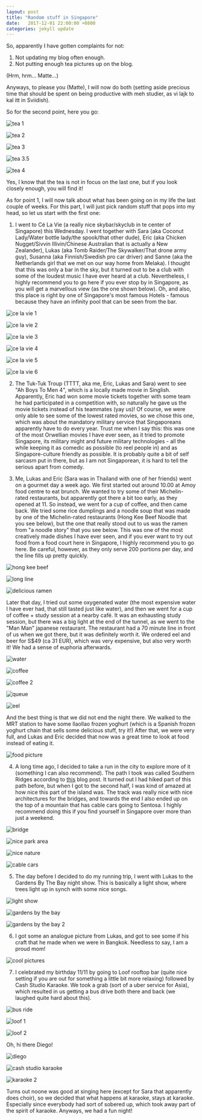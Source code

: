 ```yaml
---
layout: post
title: "Random stuff in Singapore"
date:   2017-12-01 22:00:00 +0800
categories: jekyll update
---
```


So, apparently I have gotten complaints for not:

1. Not updating my blog often enough.
2. Not putting enough tea pictures up on the blog.

(Hrm, hrm... Matte...)

Anyways, to please you (Matte), I will now do both (setting aside precious time that should be spent on being productive with meh studier, as vi lajk to kal itt in Sviidish).

So for the second point, here you go:

![tea 1](https://lh3.googleusercontent.com/RZhxuAyi0y8ABBJh_8rp86d3HVtrk5ZWE4S1dy9YB7fWKK7n7Wa27uVdvz5gpJemKPHg-rF3v1_H-DgN82K11KTbLJ6n5thAGsUZopuD2riFBg53M09VLbMphlcwMSDuaPgdZNmZSw)

![tea 2](https://lh3.googleusercontent.com/zmTB9tl_1YtqctQWMUG_Jo2jy_V_rXH3GhY4TaGlXyjA9-WJa0KGyhBbcSKRHcGc2FIhchsrymbwv3tQve5wD86ZqkIs9jA55Wn0RyX9NuV0XgjNhdHwPwwdqaju5CG921F_Xy8qEg)

![tea 3](https://lh3.googleusercontent.com/_cRBgz6e4jKZhOcmP2PdE2tog5428tiRvzU8NkYmyA8PkRsxS297oQzGopm-wQespmCyk0z5Z9rdkn5_LOyaOKYRHxaDVrns4__DRcB0dRfcf13tyOSs5U8pqvDkLy8CpuUx9LHvJw)

![tea 3.5](https://lh3.googleusercontent.com/spR_2aWSsbtlZtmM6newmfkPYOCvv3j4z5OrSyVFreqfjv-Dgj9MkiaK2lRpRt-5FFjzfCmdDm2tEYTBzvOtm8b1JX2sUpNVfSb38DSxrIDvx91wSUvDyku-JqWXZaCNV4z4gVi27A)

![tea 4](https://lh3.googleusercontent.com/dSaPdoMWl45s-pgsnDt35EGKoC2jPM45164H1_8huZFGE2IeeAdPQOSAa6uHELcBjak4GDF1a4hXxcO-tustvvaVMQ2JcnDMWi61pv6c25ypQYHwhyOOkcB8pTcothuvgA43w81Pew)

Yes, I know that the tea is not in focus on the last one, but if you look closely enough, you will find it!

As for point 1, I will now talk about what has been going on in my life the last couple of weeks. For this part, I will just pick random stuff that pops into my head, so let us start with the first one:

1. I went to Cé La Vie (a really nice skybar/skyclub in te center of Singapore) this Wednesday. I went together with Sara (aka Coconut Lady/Water bottle lady/the spook/that other dude), Eric (aka Chicken Nugget/Sivvin Illivin/Chinese Australian that is actually a New Zealander), Lukas (aka Tomb Raider/The Skywalker/That drone army guy), Susanna (aka Finnish/Swedish pro car driver) and Sanne (aka the Netherlands girl that we met on our way home from Melaka). I thought that this was only a bar in the sky, but it turned out to be a club with some of the loudest music I have ever heard at a club. Nevertheless, I highly recommend you to go here if you ever stop by in Singapore, as you will get a marvellous view (as the one shown below). Oh, and also, this place is right by one of Singapore's most famous Hotels - famous because they have an infinity pool that can be seen from the bar.

![ce la vie 1](https://lh3.googleusercontent.com/pUTdY_kEL8prKfL2VZy5Ti0owdhdEQT_rbpOrt0zKUrVeGtR_XQYv_OY1FvSbm6oqstodnCza3uRQCzRxQpZywh3vAoOL6HLJmb68gcCuAj5ff-0U9s8P0qQwBux8JLdNUNbyZc4Jg)

![ce la vie 2](https://lh3.googleusercontent.com/M3_cUVG_-fmJzg1C_XdEeo7ccYTC8MCsHHPQCKRHyjzabkx-eJ6sb6_QEGsrbITvKjFSe5QlU3LbZMkuv2NpjE5dFRxyiOquiVII139HRbCEvVR7KPr1KPaohaNeluXHYiJs9YQ0wQ)

![ce la vie 3](https://lh3.googleusercontent.com/FKw9PMeDyD3nLd4-t3GxxIK7azKmQOimbLJM_OgT5GVUcg1hk-4cmoDRKWpacabRY7Vjq2sFiBzn6cvWYb9evfglDd6hk_Wcaf-0u11HKraUaJ5jXjkXwflLV6B9yT0vTk3C4_evpA)

![ce la vie 4](https://lh3.googleusercontent.com/qrRMIBhkQPshSec8X2Yd30UHQttMSZs8l-LxflhsG4RIvmRte7lmg3HrUokdV3yVv2Q5gS5eZNDElxD6jpYrPu945v5R43KNhPdy-rhIMxuzgRfCONDWOT9nRGXf1gVgI-1fzac5qw)

![ce la vie 5](https://lh3.googleusercontent.com/tLzVkt7JSKmCsYxT02JWiPZc6aTLzZqz36AE0mvWcSjvtvCPKtQ-POoiQy_hFlBH6vy3s1Gq-vDtaqOAP8KUhrq0slKgEYJa6CpNeVaU-IwAuhKedaTvNb8sEQYJ8mXtt_xot-Xa5Q)

![ce la vie 6](https://lh3.googleusercontent.com/jnfCHY7ceWKvtC8epBgEeU-hWbmtbqd5goyRgfSOxDCyS_U-lFjjm3lleDCt9iKL66-oC8E_69_8Abv0lm6Uyk0_V7sr_9z-GkmlYwBo8ZOJSUhUfpgwid-unHLeDHF2QqypDNhU5g)

2. The Tuk-Tuk Troup (TTTT, aka me, Eric, Lukas and Sara) went to see "Ah Boys To Men 4", which is a locally made movie in Singlish. Apparently, Eric had won some movie tickets together with some team he had participated in a competition with, so naturally he gave us the movie tickets instead of his teammates (yay us)! Of course, we were only able to see some of the lowest rated movies, so we chose this one, which was about the mandatory military service that Singaporeans apparently have to do every year. Trust me when I say this: this was one of the most Orwellian movies I have ever seen, as it tried to promote Singapore, its military might and future military technologies - all the while keeping it as comedic as possible (to reel people in) and as Singapore-culture friendly as possible. It is probably quite a bit of self sarcasm put in there, but as I am not Singaporean, it is hard to tell the serious apart from comedy.

3. Me, Lukas and Eric (Sara was in Thailand with one of her friends) went on a gourmet day a week ago. We first started out around 10.00 at Amoy food centre to eat brunch. We wanted to try some of their Michelin-rated restaurants, but apparently got there a bit too early, as they opened at 11. So instead, we went for a cup of coffee, and then came back. We tried some rice dumplings and a noodle soup that was made by one of the Michelin-rated restaurants (Hong Kee Beef Noodle that you see below), but the one that really stood out to us was the ramen from "a noodle story" that you see below. This was one of the most creatively made dishes I have ever seen, and if you ever want to try out food from a food court here in Singapore, I highly recommend you to go here. Be careful, however, as they only serve 200 portions per day, and the line fills up pretty quickly.

![hong kee beef](https://lh3.googleusercontent.com/9_fAq_7JxnWavr5ugFDvuSDOiNz8g6eOfZGXqylFx2Rcjget397rnayXZIEFdZC70pAp1oDSBpvkJH1boJBFLTazwwCrIgnqIC0ir8GVrljEjLPkN7omyqxxujqjS5LgijccnYRnUA)

![long line](https://lh3.googleusercontent.com/brkAzeLaDGponqT1xXXX8gst2Dmxua_xP-eEqBbVooxEaPiwVc5ilsxtW3nSQIJFuXWviXiQ9ZwFeZYjJlgF3i95_CiRDdM_wfXHWsE_2pM-VVryuZbbgxuqNnoYkH345xI_4zOt_A)

![delicious ramen](https://lh3.googleusercontent.com/te07lky-fxDVcP829lGNgE6CvCjSv5Yh6PV9ZN32yyrfJfIlgB149hDELk4bxeh5gBRDwkttV7gDGO_Cok0B3-vJec6VXEHu5V6syO6UsLdmdsUFMnl33AcKK-TvAHOT9hdadACp5g)


Later that day, I tried out some oxygenated water (the most expensive water I have ever had, that still tasted just like water), and then we went for a cup of coffee + study session at a nearby café. It was an exhausting study session, but there was a big light at the end of the tunnel, as we went to the "Man Man" japanese restaurant. The restaurant had a 70 minute line in front of us when we got there, but it was definitely worth it. We ordered eel and beer for S$49 (ca 31 EUR), which was very expensive, but also very worth it! We had a sense of euphoria afterwards.

![water](https://lh3.googleusercontent.com/sEiGp0BGowCXptrmwTbqKX1KbBL25zkhvN58lNTVr_o6e66LecL1JlL8qnBOcGGZfLl3Yzon8A1-2l6zGfMaAsJEv1YqSc1U5qwRw93kjiY-5Zw25ne0qTZHHJLN3IrtIpsW8l1rrg)

![coffee](https://lh3.googleusercontent.com/FGos3eRsUwjh7ZTcq52Ry3bLcRv0fxyrYJiOoz14Ej524vdZm1li6Nc9oUPcFdrA4iNXvc9UQuUzm3wt_uKVR0tQf5HKn21qthoQ4k9_I9uiN6Qulc7YviMvnpIR363tvIz7xuas-w)

![coffee 2](https://lh3.googleusercontent.com/eeNDeVWLbMG27ucGB76L09rmeRnIcDoyu8htuPUmR3dcpSq6z6I2B5Up0qZngs2bA_KkI_iZjWtsfT8vWcI0BYzURdiiznTf9P4a-FazalbfrJyPFBDhQZgat8Me-mk6jcQz4j5a9A)

![queue](https://lh3.googleusercontent.com/hRI3_824dJwdpP_7p3RBgNJ18JUxhEzc-JvVL3NEKPciisoULPuVN-zO_MsOFDeU0_GYQajO2PgnYhEIpY8-AnX37VvZRp-HICqfXgW79uqqZhl0FNfxJIKTkyBdKwi4J6_7Ij6i2g)

![eel](https://lh3.googleusercontent.com/sdaG4bACsP6VR_4G1aai0MTIy62Neyfw5XyEN1GMwU1yEDJjJRlYpgglRVFoTmLh1f2c1tWQuv83fM4jyygpSvUP-iB1T5bjw9p1p2x96FEYjGj_FVUP3ewKUGxHiVaF5ie1oKszOg)

And the best thing is that we did not end the night there. We walked to the MRT station to have some llaollao frozen yoghurt (which is a Spanish frozen yoghurt chain that sells some delicious stuff, try it!) After that, we were very full, and Lukas and Eric decided that now was a great time to look at food instead of eating it.

![food picture](https://lh3.googleusercontent.com/dUyjnnJIACBoc8ImkoIqHzXL-WM03j-ZiSGNiD3g2Rg50scLLWZfsVpRYw1mI0LT8fei8kVFLrrCXy4I6Bt7s-iHaEpaEVOkayuLUJsNZd59CW6-SuPM4Be1ibsIVYfEd_mEzHCY3Q)

4. A long time ago, I decided to take a run in the city to explore more of it (something I can also recommend). The path I took was called Southern Ridges according to [this](https://discoversg.com/2016/02/22/running-routes-singapore/) blog post. It turned out I had hiked part of this path before, but when I got to the second half, I was kind of amazed at how nice this part of the island was. The track was really nice with nice architectures for the bridges, and towards the end I also ended up on the top of a mountain that has cable cars going to Sentosa. I highly recommend doing this if you find yourself in Singapore over more than just a weekend.

![bridge](https://lh3.googleusercontent.com/HJIh1VsPgGmkGfwwV7YNdXctg9Qw1wzB4UyApt8SJuxVf7QJyR-MYpg5ebmBmvFXGaC292G7zYTPTTYpY7IZYnZoBjl4GFm-O2yjRd5raNLXhPDRXGBrWMl3XMj8oDp1uEEUbPXg8A)

![nice park area](https://lh3.googleusercontent.com/zP_myYmNnswWeb7FqrL6ucvWR90K_lUvKcdkVZA5Q4GoMApB3cKGQ9NSP5SeZSvypAoHwTP0AUeDgef2U_gyZ8mw25BaphvYwoPRPKIDHnBR3JOiadrPAEwcyddK3CDFbE_qI-JkZw)

![nice nature](https://lh3.googleusercontent.com/9g41ergSQtDUJT8TnDalJbo0FfJU2NCKpCc2wCWXwR8K-u4yN9igAYVXpwqdxdNidpYm0Gq7J4N32KXLwh-NGrqH2iAifMW8g2YU7FC1Do2HDNu49InoY8Xn0CpzDZ-Re4qw2a6oUQ)

![cable cars](https://lh3.googleusercontent.com/YX09l5S3N1aeejFa2y0sU_E7AjMpWQjf6foLDNR-r6vPNzjgW3wGn2Ljf2wCdxC0p5kLGQXI7avGnek0Eyy0Sw-UzoEVqaJf1f-nVdkMTm6qefk1e6wIW6j116kD1rMlWstUN8EN7A)

5. The day before I decided to do my running trip, I went with Lukas to the Gardens By The Bay night show. This is basically a light show, where trees light up in synch with some nice songs.

![light show](https://lh3.googleusercontent.com/75Z8xveOI4oh8R_FlCANQbOw78b0BcbaBreDFBesQfNrNWCXVLlcaz4lNAmRr9_ZDSHJOfykm3-EuW8-jE65PgXh-ntrEoP1gAn0HCY_dpLLya0U12bI4aZ3EF0n8sLCfafl53Q6vA)

![gardens by the bay](https://lh3.googleusercontent.com/DFlMgcKkcxLxoTXo2MquSl9zkWuFuK81bTSUPXChJzKsBMyQOOdt1aNR6ymOayDJ99CPJn5-dAWS84VQMuL1CfozeRbhkrSbp9RGSER2dsk0atX50X88KTBKNm8jwc3_WeUSxEpoSQ)

![gardens by the bay 2](https://lh3.googleusercontent.com/gcu9d7T-4RN13TLN4vqxXno3F1IBt-HcLBEaKUeSxxJWu9rRSNuik1NenFU1FMaiIN6Ewwi-RA9GTgq2sfou_7zCSWLKeQCNY0tqDMOLG16_i02BYSG0fqjT4RyU7GE0EHY6ovfVLw)

6. I got some an analogue picture from Lukas, and got to see some if his craft that he made when we were in Bangkok. Needless to say, I am a proud mom!

![cool pictures](https://lh3.googleusercontent.com/n-4MItoPUyqZzTVHNnPZ9guyZlORiKoHPPqUn5OHVX1KDCbwl_4hIdq906JL8MthxmMq0N_pe3_5m4eTvQwlOmZg-ldCZoiIzb6lCCNSM97RhYw1pBZExaAJAohRF2N1QU6QSqHCBg)

7. I celebrated my birthday 11/11 by going to Loof rooftop bar (quite nice setting if you are out for something a little bit more relaxing) followed by Cash Studio Karaoke. We took a grab (sort of a uber service for Asia), which resulted in us getting a bus drive both there and back (we laughed quite hard about this).

![bus ride](https://lh3.googleusercontent.com/g4KReCpPJlB3EBJ2FKZiKBVRRLqO_QMu2Lra_cLrlCrKFbsSsUM0X_bO_n-SuK4ifPN2uqNLqhOhATQOKKnHEzYhggG63kVa0H-e7eE1HxLqq4cNELd_nTJiy1WGTJ3Zf59S9xEw6g)

![loof 1](https://lh3.googleusercontent.com/K8gIN9CUYOkC80vCuXfbxFKCPniYFEWA-2nfC9YUauWM2Ia-AEGxbUJGlQPS1xVFD68-ku_f_dsXO40Vt_MhMNHhHyuJbwn8eiNNnq-gIrSXBJkd_RSLtJbggBsZMYP1B7LSWv_P5A)

![loof 2](https://lh3.googleusercontent.com/4PdmXZ2iQcULRNR5LdEHKmOfjVh0y2hEQTHqhS_NXvgXRxwPRA9tB6q--uQ3oOE4rlqj_G8GqV0SnaZC71kPq2iAtEVqpvEqcwyfYHCajLrwOR0oY9AHupa67D1p9D55N17dUg9vEg)

Oh, hi there Diego!

![diego](https://lh3.googleusercontent.com/y3sNhhhGuaoj84KCLdtCIQq6XOLeiW7nIkJHZoNcJAH4Dkj-0pd5KAEqPv-WWoP62JObVHngNRVDr8mrlh0zvxbhZmdKmulKVmQpLH9nFcd48zm9kYzK95yC0sxYOcuEPlMHAw8qWw)

![cash studio karaoke](https://lh3.googleusercontent.com/pdh_MS-iQ4_8K7GsCENaQtRkJ2Rp5FrTyuea3yi0L4W1o8Jh6JUB76zkckVtJNp9HM6cxwMpWMD5oyiETKKoLEm0TGQHfnDVME63CuR6qy6HTfDpRUvPBFO2ms4UkZeJmGZqKEIcpg)

![karaoke 2](https://lh3.googleusercontent.com/ffpFCPqak8LyzRvn8rat3-Qe_XO-n7RDQFUQi6s-HU8oLmlV29ahinQS_qEChJwRXNWiH6_c5O3wacgnivvx22qj_UUo88jVao2uxIYYLhCX1t9yBsxbQaf5nT2Hv7m-z4g-A2iPog)

Turns out noone was good at singing here (except for Sara that apparently does choir), so we decided that what happens at karaoke, stays at karaoke. Especially since everybody had sort of sobered up, which took away part of the spirit of karaoke. Anyways, we had a fun night!
